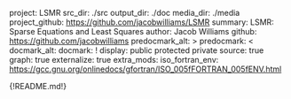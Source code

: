 project: LSMR
src_dir: ./src
output_dir: ./doc
media_dir: ./media
project_github: https://github.com/jacobwilliams/LSMR
summary: LSMR: Sparse Equations and Least Squares
author: Jacob Williams
github: https://github.com/jacobwilliams
predocmark_alt: >
predocmark: <
docmark_alt:
docmark: !
display: public
         protected
         private
source: true
graph: true
externalize: true
extra_mods: iso_fortran_env: https://gcc.gnu.org/onlinedocs/gfortran/ISO_005fFORTRAN_005fENV.html

{!README.md!}
